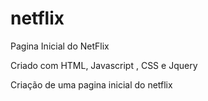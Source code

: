 # netflix

Pagina Inicial do NetFlix

Criado com HTML, Javascript , CSS e Jquery

Criação de uma pagina inicial do netflix
